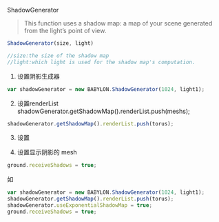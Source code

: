 ShadowGenerator
>This function uses a shadow map: a map of your scene generated from the light’s point of view.

```javascript
ShadowGenerator(size, light)

//size:the size of the shadow map
//light:which light is used for the shadow map's computation.
```
1. 设置阴影生成器
```javascript
var shadowGenerator = new BABYLON.ShadowGenerator(1024, light1);
```

2. 设置renderList
shadowGenerator.getShadowMap().renderList.push(meshs);
```javascript
shadowGenerator.getShadowMap().renderList.push(torus);
```

3. 设置

4. 设置显示阴影的 mesh
```javascript
ground.receiveShadows = true;
```


如
```javascript
var shadowGenerator = new BABYLON.ShadowGenerator(1024, light1);
shadowGenerator.getShadowMap().renderList.push(torus);
shadowGenerator.useExponentialShadowMap = true;
ground.receiveShadows = true;
```
